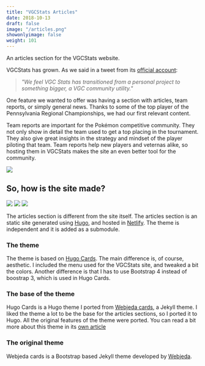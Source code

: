 ```yaml
---
title: "VGCStats Articles"
date: 2018-10-13
draft: false
image: "/articles.png"
showonlyimage: false
weight: 101
---
```


An articles section for the VGCStats website.
<!--more-->

VGCStats has grown. As we said in a tweet from its [official account](https://twitter.com/vgcstats/status/1042128425190928387):

> *"We feel VGC Stats has transitioned from a personal project to something bigger, a VGC community utility."*

One feature we wanted to offer was having a section with articles, team reports, or simply general news. Thanks to some of the top player of the Pennsylvania Regional Championships, we had our first relevant content.

Team reports are important for the Pokémon competitive community. They not only show in detail the team used to get a top placing in the tournament. They also give great insights in the strategy and mindset of the player piloting that team. Team reports help new players and veternas alike, so hosting them in VGCStats makes the site an even better tool for the community.

![](/articles01.png)

## So, how is the site made?

<div class="stack-icons">
	<img src="/hugo.svg">
	<img src="/bootstrap.svg">
	<img src="/netlify.svg">
</div>

The articles section is different from the site itself. The articles section is an static site generated using [Hugo](https://gohugo.io/), and hosted in [Netlify](https://www.netlify.com/). The theme is independent and it is added as a submodule.

### The theme

The theme is based on [Hugo Cards](https://hugo-cards-site.netlify.com/). The main difference is, of course, aesthetic. I included the menu used for the VGCStats site, and tweaked a bit the colors. Another difference is that I has to use Bootstrap 4 instead of boostrap 3, which is used in Hugo Cards.

### The base of the theme

Hugo Cards is a Hugo theme I ported from [Webjeda cards](https://webjeda.com/cards/), a Jekyll theme. I liked the theme a lot to be the base for the articles sections, so I ported it to Hugo. All the original features of the theme were ported. You can read a bit more about this theme in its [own article](/portfolio/hugo-cards)

### The original theme

Webjeda cards is a Bootstrap based Jekyll theme developed by [Webjeda](https://twitter.com/webjeda). 
